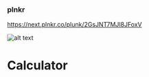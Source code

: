 ### plnkr 
https://next.plnkr.co/plunk/2GsJNT7MJl8JFoxV


![alt text](https://i2.wp.com/www.samuelpath.com/wp-content/uploads/2017/03/freecodecamp.jpeg?resize=525%2C175"freecodecamp")

# Calculator 

